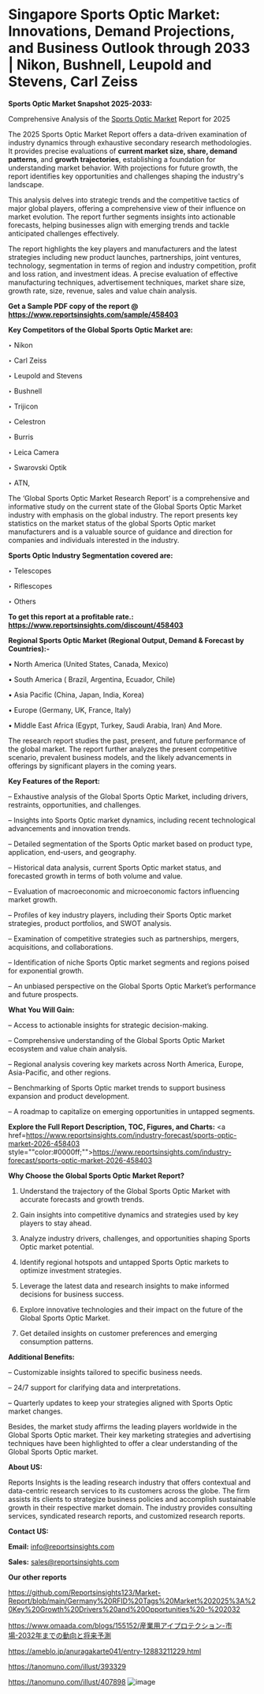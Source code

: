 # Singapore Sports Optic Market: Innovations, Demand Projections, and Business Outlook through 2033 | Nikon, Bushnell, Leupold and Stevens, Carl Zeiss

<strong>Sports Optic Market Snapshot 2025-2033:</strong>

Comprehensive Analysis of the <a href=https://www.reportsinsights.com/sample/458403>Sports Optic Market</a> Report for 2025

The 2025 Sports Optic Market Report offers a data-driven examination of industry dynamics through exhaustive secondary research methodologies. It provides precise evaluations of <strong>current market size, share, demand patterns</strong>, and <strong>growth trajectories</strong>, establishing a foundation for understanding market behavior. With projections for future growth, the report identifies key opportunities and challenges shaping the industry's landscape.

This analysis delves into strategic trends and the competitive tactics of major global players, offering a comprehensive view of their influence on market evolution. The report further segments insights into actionable forecasts, helping businesses align with emerging trends and tackle anticipated challenges effectively.

The report highlights the key players and manufacturers and the latest strategies including new product launches, partnerships, joint ventures, technology, segmentation in terms of region and industry competition, profit and loss ration, and investment ideas. A precise evaluation of effective manufacturing techniques, advertisement techniques, market share size, growth rate, size, revenue, sales and value chain analysis.

<strong>Get a Sample PDF copy of the report @ <a href=https://www.reportsinsights.com/sample/458403 style=color:#0000ff;>https://www.reportsinsights.com/sample/458403</a></strong>

<strong>Key Competitors of the Global Sports Optic Market are:</strong>

‣ Nikon

‣ Carl Zeiss

‣ Leupold and Stevens

‣ Bushnell

‣ Trijicon

‣ Celestron

‣ Burris

‣ Leica Camera

‣ Swarovski Optik

‣ ATN,

The ‘Global Sports Optic Market Research Report’ is a comprehensive and informative study on the current state of the Global Sports Optic Market industry with emphasis on the global industry. The report presents key statistics on the market status of the global Sports Optic market manufacturers and is a valuable source of guidance and direction for companies and individuals interested in the industry.

<strong>Sports Optic Industry Segmentation covered are:</strong>

‣ Telescopes

‣ Riflescopes

‣ Others

<strong>To get this report at a profitable rate.: <a href=https://www.reportsinsights.com/discount/458403 style=color:#0000ff;>https://www.reportsinsights.com/discount/458403</a></strong>

<strong>Regional Sports Optic Market (Regional Output, Demand &amp; Forecast by Countries):-</strong>

• North America (United States, Canada, Mexico)

• South America ( Brazil, Argentina, Ecuador, Chile)

• Asia Pacific (China, Japan, India, Korea)

• Europe (Germany, UK, France, Italy)

• Middle East Africa (Egypt, Turkey, Saudi Arabia, Iran) And More.

The research report studies the past, present, and future performance of the global market. The report further analyzes the present competitive scenario, prevalent business models, and the likely advancements in offerings by significant players in the coming years.

<strong>Key Features of the Report:</strong>

– Exhaustive analysis of the Global Sports Optic Market, including drivers, restraints, opportunities, and challenges.

– Insights into Sports Optic market dynamics, including recent technological advancements and innovation trends.

– Detailed segmentation of the Sports Optic market based on product type, application, end-users, and geography.

– Historical data analysis, current Sports Optic market status, and forecasted growth in terms of both volume and value.

– Evaluation of macroeconomic and microeconomic factors influencing market growth.

– Profiles of key industry players, including their Sports Optic market strategies, product portfolios, and SWOT analysis.

– Examination of competitive strategies such as partnerships, mergers, acquisitions, and collaborations.

– Identification of niche Sports Optic market segments and regions poised for exponential growth.

– An unbiased perspective on the Global Sports Optic Market’s performance and future prospects.

<strong>What You Will Gain:</strong>

– Access to actionable insights for strategic decision-making.

– Comprehensive understanding of the Global Sports Optic Market ecosystem and value chain analysis.

– Regional analysis covering key markets across North America, Europe, Asia-Pacific, and other regions.

– Benchmarking of Sports Optic market trends to support business expansion and product development.

– A roadmap to capitalize on emerging opportunities in untapped segments.

<strong>Explore the Full Report Description, TOC, Figures, and Charts:</strong>
<a href=https://www.reportsinsights.com/industry-forecast/sports-optic-market-2026-458403 style=""color:#0000ff;"">https://www.reportsinsights.com/industry-forecast/sports-optic-market-2026-458403</a>

<strong>Why Choose the Global Sports Optic Market Report?</strong>

1. Understand the trajectory of the Global Sports Optic Market with accurate forecasts and growth trends.

2. Gain insights into competitive dynamics and strategies used by key players to stay ahead.

3. Analyze industry drivers, challenges, and opportunities shaping Sports Optic market potential.

4. Identify regional hotspots and untapped Sports Optic markets to optimize investment strategies.

5. Leverage the latest data and research insights to make informed decisions for business success.

6. Explore innovative technologies and their impact on the future of the Global Sports Optic Market.

7. Get detailed insights on customer preferences and emerging consumption patterns.

<strong>Additional Benefits:</strong>

– Customizable insights tailored to specific business needs.

– 24/7 support for clarifying data and interpretations.

– Quarterly updates to keep your strategies aligned with Sports Optic market changes.

Besides, the market study affirms the leading players worldwide in the Global Sports Optic market. Their key marketing strategies and advertising techniques have been highlighted to offer a clear understanding of the Global Sports Optic market.

<strong><strong>About US</strong>:</strong>

Reports Insights is the leading research industry that offers contextual and data-centric research services to its customers across the globe. The firm assists its clients to strategize business policies and accomplish sustainable growth in their respective market domain. The industry provides consulting services, syndicated research reports, and customized research reports.

<strong>Contact US:</strong>

<p class=><b>Email:</b> <a href=mailto:info@reportsinsights.com>info@reportsinsights.com</a></p>
<p class=><b>Sales:</b> <a href=mailto:sales@reportsinsights.com>sales@reportsinsights.com</a></p>

<strong>Our other reports</strong>

<a href=https://github.com/Reportsinsights123/Market-Report/blob/main/Germany%20RFID%20Tags%20Market%202025%3A%20Key%20Growth%20Drivers%20and%20Opportunities%20-%202032>https://github.com/Reportsinsights123/Market-Report/blob/main/Germany%20RFID%20Tags%20Market%202025%3A%20Key%20Growth%20Drivers%20and%20Opportunities%20-%202032</a>

<a href=https://www.omaada.com/blogs/155152/産業用アイプロテクション-市場-2032年までの動向と将来予測>https://www.omaada.com/blogs/155152/産業用アイプロテクション-市場-2032年までの動向と将来予測</a>

<a href=https://ameblo.jp/anuragakarte041/entry-12883211229.html>https://ameblo.jp/anuragakarte041/entry-12883211229.html</a>

<a href=https://tanomuno.com/illust/393329>https://tanomuno.com/illust/393329</a>

<a href=https://tanomuno.com/illust/407898>https://tanomuno.com/illust/407898</a>
![image](https://github.com/user-attachments/assets/8334da92-0885-48bb-a35b-5b379dc64804)
